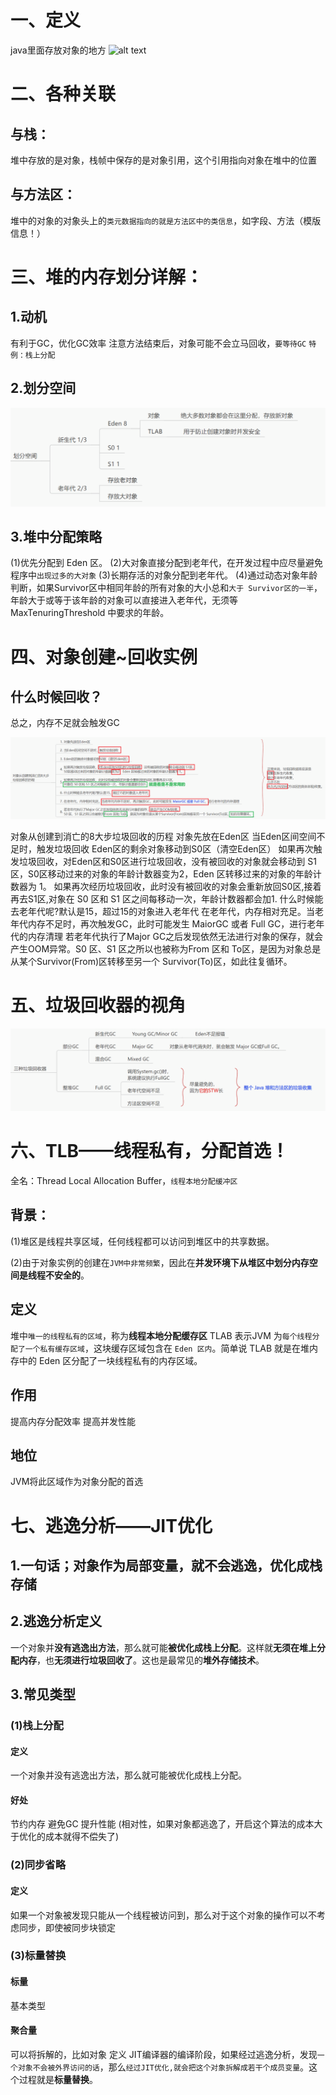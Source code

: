 # 一、定义
java里面存放对象的地方
![alt text](../../img/堆.png)

# 二、各种关联
## 与栈：
堆中存放的是对象，栈帧中保存的是对象引用，这个引用指向对象在堆中的位置
## 与方法区：
堆中的对象的对象头上的`类元数据指向的就是方法区中的类信息`，如字段、方法（模版信息！）


# 三、堆的内存划分详解：
## 1.动机
 有利于GC，优化GC效率
 注意方法结束后，对象可能不会立马回收，`要等待GC`
  `特例：栈上分配`

## 2.划分空间
![alt text](../../img/堆的空间划分.png)

## 3.堆中分配策略
 (1)优先分配到 Eden 区。
 (2)大对象直接分配到老年代，在开发过程中应尽量避免程序中`出现过多的大对象`
 (3)长期存活的对象分配到老年代。
 (4)通过动态对象年龄判断，如果Survivor区中相同年龄的所有对象的大小总和`大于 Survivor区的一半`，年龄大于或等于该年龄的对象可以直接进入老年代，无须等MaxTenuringThreshold 中要求的年龄。


# 四、对象创建~回收实例
## 什么时候回收？
总之，内存不足就会触发GC

![alt text](../../img/垃圾回收实例.png)

对象从创建到消亡的8大步垃圾回收的历程
 对象先放在Eden区
 当Eden区间空间不足时，触发垃圾回收
 Eden区的剩余对象移动到S0区（清空Eden区）
 如果再次触发垃圾回收，对Eden区和S0区进行垃圾回收，没有被回收的对象就会移动到 S1区，S0区移动过来的对象的年龄计数器变为2，Eden 区转移过来的对象的年龄计数器为 1。
 如果再次经历垃圾回收，此时没有被回收的对象会重新放回S0区,接着再去S1区,对象在 S0 区和 S1 区之间每移动一次，年龄计数器都会加1.
 什么时候能去老年代呢?默认是15，超过15的对象进入老年代
 在老年代，内存相对充足。当老年代内存不足时，再次触发GC，此时可能发生 MaiorGC 或者 Full GC，进行老年代的内存清理
 若老年代执行了Major GC之后发现依然无法进行对象的保存，就会产生OOM异常。S0 区、S1 区之所以也被称为From 区和 To区，是因为对象总是从某个Survivor(From)区转移至另一个 Survivor(To)区，如此往复循环。


 # 五、垃圾回收器的视角
 ![alt text](../../img/三种垃圾回收器.png)


# 六、TLB——线程私有，分配首选！
全名：Thread Local Allocation Buffer，`线程本地分配缓冲区`
## 背景：

(1)堆区是线程共享区域，任何线程都可以访问到堆区中的共享数据。

(2)由于对象实例的创建在`JVM中非常频繁`，因此在**并发环境下从堆区中划分内存空间是线程不安全的**。

## 定义
 堆中`唯一的线程私有的区域`，称为**线程本地分配缓存区**
 TLAB 表示JVM 为`每个线程分配了一个私有缓存区域`，这块缓存区域包含在 `Eden 区内`。简单说 TLAB 就是在堆内存中的 Eden 区分配了一块线程私有的内存区域。

## 作用
 提高内存分配效率
 提高并发性能

## 地位
 JVM将此区域作为对象分配的首选


# 七、逃逸分析——JIT优化

## 1.一句话；对象作为局部变量，就不会逃逸，优化成栈存储

## 2.逃逸分析定义
 一个对象并**没有逃逸出方法**，那么就可能**被优化成栈上分配**。这样就**无须在堆上分配内存**，也**无须进行垃圾回收了**。这也是最常见的**堆外存储技术**。

## 3.常见类型

### (1)栈上分配
 #### 定义
  一个对象并没有逃逸出方法，那么就可能被优化成栈上分配。
 #### 好处
  节约内存
  避免GC
  提升性能
   (相对性，如果对象都逃逸了，开启这个算法的成本大于优化的成本就得不偿失了)

### (2)同步省略
 #### 定义
  如果一个对象被发现只能从一个线程被访问到，那么对于这个对象的操作可以不考虑同步，即使被同步块锁定
### (3)标量替换
 #### 标量
  基本类型
 #### 聚合量
  可以将拆解的，比如对象
 定义
  JIT编译器的编译阶段，如果经过逃逸分析，发现`一个对象不会被外界访问的话`，那么`经过JIT优化,就会把这个对象拆解成若干个成员变量`。这个过程就是**标量替换**。